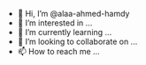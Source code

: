 - 👋 Hi, I’m @alaa-ahmed-hamdy
- 👀 I’m interested in ...
- 🌱 I’m currently learning ...
- 💞️ I’m looking to collaborate on ...
- 📫 How to reach me ...

<!---
alaa-ahmed-hamdy/alaa-ahmed-hamdy is a ✨ special ✨ repository because its `README.md` (this file) appears on your GitHub profile.
You can click the Preview link to take a look at your changes.
--->
